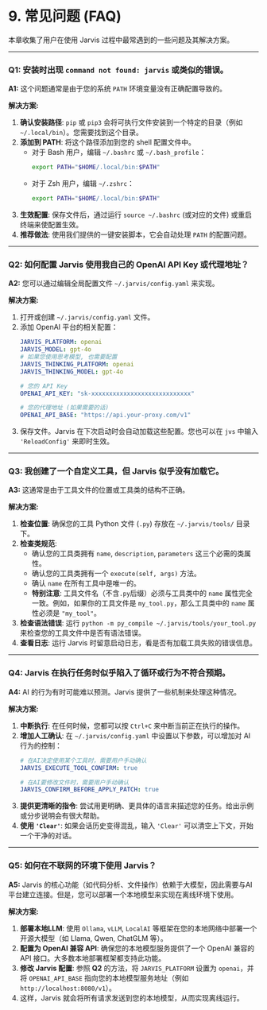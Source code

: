 # 9. 常见问题 (FAQ)

本章收集了用户在使用 Jarvis 过程中最常遇到的一些问题及其解决方案。

---

### Q1: 安装时出现 `command not found: jarvis` 或类似的错误。

**A1:** 这个问题通常是由于您的系统 `PATH` 环境变量没有正确配置导致的。

**解决方案:**
1.  **确认安装路径**: `pip` 或 `pip3` 会将可执行文件安装到一个特定的目录（例如 `~/.local/bin`）。您需要找到这个目录。
2.  **添加到 PATH**: 将这个路径添加到您的 shell 配置文件中。
    -   对于 Bash 用户，编辑 `~/.bashrc` 或 `~/.bash_profile`：
        ```bash
        export PATH="$HOME/.local/bin:$PATH"
        ```
    -   对于 Zsh 用户，编辑 `~/.zshrc`：
        ```bash
        export PATH="$HOME/.local/bin:$PATH"
        ```
3.  **生效配置**: 保存文件后，通过运行 `source ~/.bashrc` (或对应的文件) 或重启终端来使配置生效。
4.  **推荐做法**: 使用我们提供的一键安装脚本，它会自动处理 `PATH` 的配置问题。

---

### Q2: 如何配置 Jarvis 使用我自己的 OpenAI API Key 或代理地址？

**A2:** 您可以通过编辑全局配置文件 `~/.jarvis/config.yaml` 来实现。

**解决方案:**
1.  打开或创建 `~/.jarvis/config.yaml` 文件。
2.  添加 OpenAI 平台的相关配置：
    ```yaml
    JARVIS_PLATFORM: openai
    JARVIS_MODEL: gpt-4o
    # 如果您使用思考模型, 也需要配置
    JARVIS_THINKING_PLATFORM: openai
    JARVIS_THINKING_MODEL: gpt-4o
    
    # 您的 API Key
    OPENAI_API_KEY: "sk-xxxxxxxxxxxxxxxxxxxxxxxxxxxx"
    
    # 您的代理地址 (如果需要的话)
    OPENAI_API_BASE: "https://api.your-proxy.com/v1"
    ```
3.  保存文件。Jarvis 在下次启动时会自动加载这些配置。您也可以在 `jvs` 中输入 `'ReloadConfig'` 来即时生效。

---

### Q3: 我创建了一个自定义工具，但 Jarvis 似乎没有加载它。

**A3:** 这通常是由于工具文件的位置或工具类的结构不正确。

**解决方案:**
1.  **检查位置**: 确保您的工具 Python 文件 (`.py`) 存放在 `~/.jarvis/tools/` 目录下。
2.  **检查类规范**:
    -   确认您的工具类拥有 `name`, `description`, `parameters` 这三个必需的类属性。
    -   确认您的工具类拥有一个 `execute(self, args)` 方法。
    -   确认 `name` 在所有工具中是唯一的。
    -   **特别注意**: 工具文件名（不含`.py`后缀）必须与工具类中的 `name` 属性完全一致。例如，如果你的工具文件是 `my_tool.py`，那么工具类中的 `name` 属性必须是 `"my_tool"`。
3.  **检查语法错误**: 运行 `python -m py_compile ~/.jarvis/tools/your_tool.py` 来检查您的工具文件中是否有语法错误。
4.  **查看日志**: 运行 Jarvis 时留意启动日志，看是否有加载工具失败的错误信息。

---

### Q4: Jarvis 在执行任务时似乎陷入了循环或行为不符合预期。

**A4:** AI 的行为有时可能难以预测。Jarvis 提供了一些机制来处理这种情况。

**解决方案:**
1.  **中断执行**: 在任何时候，您都可以按 `Ctrl+C` 来中断当前正在执行的操作。
2.  **增加人工确认**: 在 `~/.jarvis/config.yaml` 中设置以下参数，可以增加对 AI 行为的控制：
    ```yaml
    # 在AI决定使用某个工具时，需要用户手动确认
    JARVIS_EXECUTE_TOOL_CONFIRM: true
    
    # 在AI要修改文件时，需要用户手动确认
    JARVIS_CONFIRM_BEFORE_APPLY_PATCH: true
    ```
3.  **提供更清晰的指令**: 尝试用更明确、更具体的语言来描述您的任务。给出示例或分步说明会有很大帮助。
4.  **使用 `'Clear'`**: 如果会话历史变得混乱，输入 `'Clear'` 可以清空上下文，开始一个干净的对话。

---

### Q5: 如何在不联网的环境下使用 Jarvis？

**A5:** Jarvis 的核心功能（如代码分析、文件操作）依赖于大模型，因此需要与AI平台建立连接。但是，您可以部署一个本地模型来实现在离线环境下使用。

**解决方案:**
1.  **部署本地LLM**: 使用 `Ollama`, `vLLM`, `LocalAI` 等框架在您的本地网络中部署一个开源大模型（如 Llama, Qwen, ChatGLM 等）。
2.  **配置为 OpenAI 兼容 API**: 确保您的本地模型服务提供了一个 OpenAI 兼容的 API 接口。大多数本地部署框架都支持此功能。
3.  **修改 Jarvis 配置**: 参照 **Q2** 的方法，将 `JARVIS_PLATFORM` 设置为 `openai`，并将 `OPENAI_API_BASE` 指向您的本地模型服务地址（例如 `http://localhost:8080/v1`）。
4.  这样，Jarvis 就会将所有请求发送到您的本地模型，从而实现离线运行。
